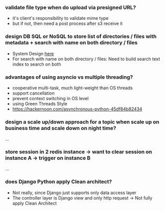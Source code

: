 ### validate file type when do upload via presigned URL?
- it's client's responsibility to validate mime type
- but if not, then need a post process after s3 receive it

### design DB SQL or NoSQL to store list of directories / files with metadata + search with name on both directory / files
- System Design [here](../prev%20projects/1_robot_data_sync_system.md)
- For search with name on both directory / files: Need to build search text index to search on both

### advantages of using asyncio vs multiple threading?
- cooperative multi-task, much light-weight than OS threads
- support cancellation
- prevent context switching in OS level
- using Green Threads Style
- https://hackernoon.com/asynchronous-python-45df84b82434

### design a scale up/down approach for a topic when scale up on business time and scale down on night time?
...

### store session in 2 redis instance -> want to clear session on instance A -> trigger on instance B
...

### does Django Python apply Clean architect?

- Not really, since Django just supports only data access layer
- The controller layer is Django view and only http request -> Not fully apply Clean Architect
